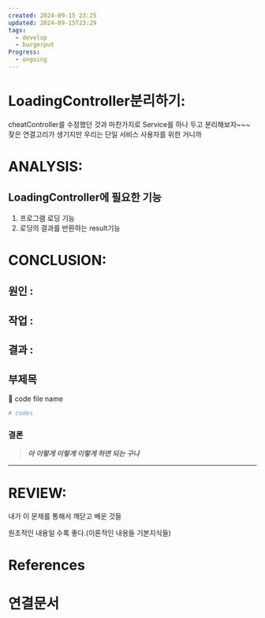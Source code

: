 ```yaml
---
created: 2024-09-15 23:25
updated: 2024-09-15T23:29
tags:
  - develop
  - burgerput
Progress:
  - ongoing
---
```


# LoadingController분리하기:
cheatController를 수정했던 것과 마찬가지로 Service를 하나 두고 분리해보자~~~
잦은 연결고리가 생기지만 우리는 단일 서비스 사용자를 위한 거니까
# ANALYSIS:
## LoadingController에 필요한 기능
1. 프로그램 로딩 기능
2. 로딩의 결과를 반환하는 result기능


# CONCLUSION:

## 원인 :

## 작업 :

## 결과 :

## 부제목

<aside> 🔽 code file name

</aside>

```bash
# codes
```

### 결론

> _**아 이렇게 이렇게 이렇게 하면 되는 구나**_



---
# REVIEW:

내가 이 문제를 통해서 깨닫고 배운 것들

원초적인 내용일 수록 좋다.(이론적인 내용들 기본지식들)

# References

# 연결문서
